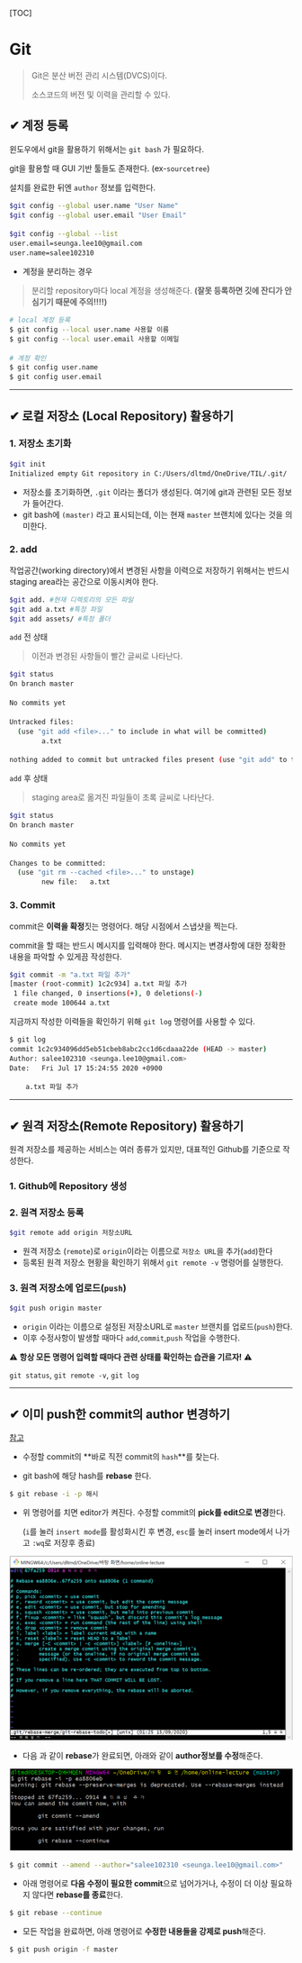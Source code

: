 [TOC]

# Git

>Git은 분산 버전 관리 시스템(DVCS)이다.
>
>소스코드의 버전 및 이력을 관리할 수 있다.



## ✔ 계정 등록

윈도우에서 git을 활용하기 위해서는  `git bash` 가 필요하다.

git을 활용할 때 GUI 기반 툴들도 존재한다. (ex-`sourcetree`)

설치를 완료한 뒤엔 `author` 정보를 입력한다.

```bash
$git config --global user.name "User Name"
$git config --global user.email "User Email"

$git config --global --list
user.email=seunga.lee10@gmail.com
user.name=salee102310
```

- 계정을 분리하는 경우

>분리할 repository마다 local 계정을 생성해준다. **(잘못 등록하면 깃에 잔디가 안심기기 때문에 주의!!!!)**

```bash
# local 계정 등록
$ git config --local user.name 사용할 이름
$ git config --local user.email 사용할 이메일

# 계정 확인
$ git config user.name
$ git config user.email
```



---



## ✔  로컬 저장소 (Local Repository) 활용하기

###  1. 저장소 초기화

```bash
$git init
Initialized empty Git repository in C:/Users/dltmd/OneDrive/TIL/.git/
```

- 저장소를 초기화하면, `.git` 이라는 폴더가 생성된다. 여기에 git과 관련된 모든 정보가 들어간다.
- git bash에 `(master)` 라고 표시되는데, 이는 현재 `master` 브랜치에 있다는 것을 의미한다.





### 2. add

작업공간(working directory)에서 변경된 사항을 이력으로 저장하기 위해서는 반드시 staging area라는 공간으로 이동시켜야 한다. 

```bash
$git add. #현재 디렉토리의 모든 파일
$git add a.txt #특정 파일
$git add assets/ #특정 폴더
```



`add`  전 상태

> 이전과 변경된 사항들이 빨간 글씨로 나타난다.

```bash
$git status
On branch master

No commits yet

Untracked files:
  (use "git add <file>..." to include in what will be committed)
        a.txt

nothing added to commit but untracked files present (use "git add" to track)
```



`add`  후 상태

> staging area로 옮겨진 파일들이 초록 글씨로 나타난다.

```bash
$git status
On branch master

No commits yet

Changes to be committed:
  (use "git rm --cached <file>..." to unstage)
        new file:   a.txt
```



### 3. Commit

commit은 **이력을 확정**짓는 명령어다. 해당 시점에서 스냅샷을 찍는다.

commit을 할 때는 반드시 메시지를 입력해야 한다. 메시지는 변경사항에 대한 정확한 내용을 파악할 수 있게끔 작성한다.

```bash
$git commit -m "a.txt 파일 추가"
[master (root-commit) 1c2c934] a.txt 파일 추가
 1 file changed, 0 insertions(+), 0 deletions(-)
 create mode 100644 a.txt
```



지금까지 작성한 이력들을 확인하기 위해 `git log` 명령어를 사용할 수 있다.

```bash
$ git log
commit 1c2c934096dd5eb51cbeb8abc2cc1d6cdaaa22de (HEAD -> master)
Author: salee102310 <seunga.lee10@gmail.com>
Date:   Fri Jul 17 15:24:55 2020 +0900

    a.txt 파일 추가
```



---



## ✔  원격 저장소(Remote Repository) 활용하기

원격 저장소를 제공하는 서비스는 여러 종류가 있지만, 대표적인 Github를 기준으로 작성한다.



### 1.  Github에 Repository 생성



### 2. 원격 저장소 등록

```bash
$git remote add origin 저장소URL
```

- 원격 저장소 (`remote`)로 `origin`이라는 이름으로 `저장소 URL`을 추가(`add`)한다
- 등록된 원격 저장소 현황을 확인하기 위해서 `git remote -v` 명령어를 실행한다.



### 3. 원격 저장소에 업로드(`push`)

```bash
$git push origin master
```

- `origin` 이라는 이름으로 설정된 저장소URL로 `master` 브랜치를 업로드(`push`)한다.
- 이후 수정사항이 발생할 때마다 `add`,`commit`,`push` 작업을 수행한다.



⚠  **항상 모든 명령어 입력할 때마다 관련 상태를 확인하는 습관을 기르자!** ⚠

`git status`, `git remote -v`, `git log` 



---



## ✔  이미 push한 commit의 author 변경하기

[참고](https://sustainable-dev.tistory.com/122)

- 수정할 commit의 **바로 직전 commit의 `hash`**를 찾는다.

- git bash에 해당 hash를 **rebase** 한다.

```bash
$ git rebase -i -p 해시
```

- 위 명령어를 치면 editor가 켜진다. 수정할 commit의 **pick를 edit으로 변경**한다. 

  (`i`를 눌러 `insert mode`를 활성화시킨 후 변경, `esc`를 눌러 insert mode에서 나가고 `:wq`로 저장후 종료) 

![image-20200915012914949](02.git_basic.assets/image-20200915012914949.png)



- 다음 과 같이 **rebase**가 완료되면, 아래와 같이 **author정보를 수정**해준다.

![image-20200915013318354](02.git_basic.assets/image-20200915013318354.png)

```bash
$ git commit --amend --author="salee102310 <seunga.lee10@gmail.com>"
```



- 아래 명령어로 **다음 수정이 필요한 commit**으로 넘어가거나, 수정이 더 이상 필요하지 않다면 **rebase를 종료**한다.

```bash
$ git rebase --continue
```



- 모든 작업을 완료하면, 아래 명령어로 **수정한 내용들을 강제로 push**해준다.

```bash
$ git push origin -f master
```

